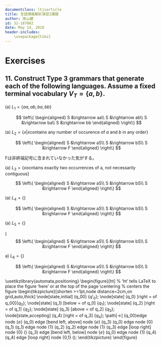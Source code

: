```yaml
---
documentclass: ltjsarticle
title: 言語情報解析演習I課題
author: 岸山健
id: 31-187002
date: May 14, 2018
header-includes:
    \usepackage{tikz}
---
```

<!--
https://www3.nd.edu/~kogge/courses/cse30151-fa17/Public/other/tikz_tutorial.pdf
https://tex.stackexchange.com/questions/20784/which-package-can-be-used-to-draw-automata
矢印が出ないと思っていたら解像度の問題でした。
-->
# Exercises

## 11. Construct Type 3 grammars that generate each of the following languages. Assume a fixed terminal vocabulary $V_T=\{a,b\}$.

(a) $L_1 = \{aa,ab,ba,bb\}$

$$
\left\{
\begin{aligned}
S &\rightarrow aa\\
S &\rightarrow ab\\
S &\rightarrow ba\\
S &\rightarrow bb
\end{aligned}
\right\}
$$

(a) $L_2 = \{x|x \mbox{contains any number of occurence of }a\mbox{ and }b\mbox{ in any order}\}$

$$
\left\{
\begin{aligned}
S &\rightarrow aS\\
S &\rightarrow bS\\
S &\rightarrow F
\end{aligned}
\right\}
$$

Fは非終端記号に含まれていなかった気がする。
<!--
授業の最後のほうでeが必要だって話を確かしてた。
ノートの73行目。
最後が B->b F1 となっている。
-->

(a) $L_3 = \{x \mbox{ocntains exactly two occurrences of a, not necessarily contiguous}\}$

$$
\left\{
\begin{aligned}
S &\rightarrow aS\\
S &\rightarrow bS\\
S &\rightarrow F
\end{aligned}
\right\}
$$

(a) $L_4 = \{\}$

$$
\left\{
\begin{aligned}
S &\rightarrow aS\\
S &\rightarrow bS\\
S &\rightarrow F
\end{aligned}
\right\}
$$

(a) $L_5 = \{\}$

($$
\left\{
\begin{aligned}
S &\rightarrow aS\\
S &\rightarrow bS\\
S &\rightarrow F
\end{aligned}
\right\}
$$

a) $L_6 = \{\}$

$$
\left\{
\begin{aligned}
S &\rightarrow aS\\
S &\rightarrow bS\\
S &\rightarrow F
\end{aligned}
\right\}
$$

\usetikzlibrary{automata,positioning}
\begin{figure}[ht] % ’ht’ tells LaTeX to place the figure ’here’ or at the top of the page
\centering % centers the figure
\begin{tikzpicture}[shorten >=1pt,node distance=2cm,on grid,auto,thick] 
   \node[state,initial]           (q_00)                 {$q\prime_0$}; 
   \node[state]                   (q_0) [right = of q_00]{$q_0$}; 
   \node[state]                   (q_1) [below = of q_0] {$q_1$}; 
   \node[state]                   (q_2) [right = of q_1] {$q_2$}; 
   \node[state]                   (q_3) [above = of q_2] {$q_3$}; 
   \node[state,accepting]         (q_4) [right = of q_3] {$q_4$}; 
    \path[->] 
    (q_00)edge              node {$e$} (q_0)
          edge [bend left, above] node {$e$} (q_3)
    (q_0) edge              node {0} (q_1)
    (q_1) edge              node {1} (q_2)
    (q_2) edge              node {1} (q_3)
          edge [loop right] node {0} ()
    (q_3) edge [bend left, below] node {$e$} (q_0)
          edge                    node {1} (q_4)
    (q_4) edge [loop right] node {0,1} ();
\end{tikzpicture}
\end{figure}
